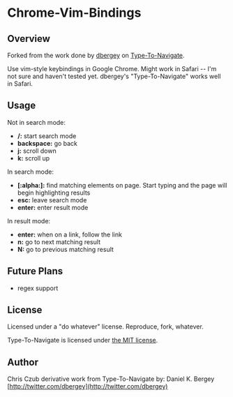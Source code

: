 Chrome-Vim-Bindings
===================

Overview
--------

Forked from the work done by [dbergey](https://github.com/dbergey/) on [Type-To-Navigate](https://github.com/dbergey/Type-To-Navigate/).

Use vim-style keybindings in Google Chrome. Might work in Safari -- I'm not sure and haven't tested yet. dbergey's "Type-To-Navigate" works well in Safari.

Usage
-----

Not in search mode:
- **/:** start search mode
- **backspace:** go back
- **j:** scroll down
- **k:** scroll up

In search mode:
- **[:alpha:]:** find matching elements on page. Start typing and the page will begin highlighting results
- **esc:** leave search mode
- **enter:** enter result mode

In result mode:
- **enter:** when on a link, follow the link
- **n:** go to next matching result
- **N:** go to previous matching result

Future Plans
------------

- regex support

License
-------

Licensed under a "do whatever" license. Reproduce, fork, whatever.

Type-To-Navigate is licensed under [the MIT license](http://creativecommons.org/licenses/MIT/).

Author
------
Chris Czub
derivative work from Type-To-Navigate by:
Daniel K. Bergey  
[http://twitter.com/dbergey](http://twitter.com/dbergey)
